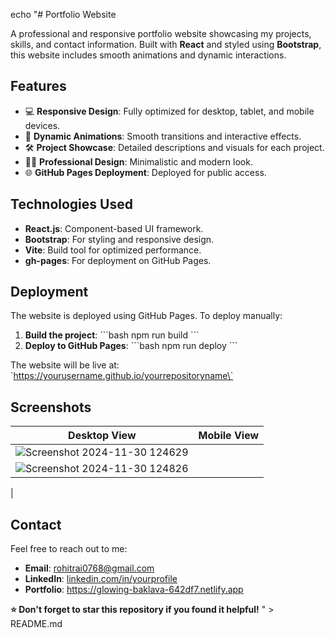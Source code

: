 echo "# Portfolio Website

A professional and responsive portfolio website showcasing my projects, skills, and contact information. Built with **React** and styled using **Bootstrap**, this website includes smooth animations and dynamic interactions.

## Features

- 💻 **Responsive Design**: Fully optimized for desktop, tablet, and mobile devices.
- 🎨 **Dynamic Animations**: Smooth transitions and interactive effects.
- 🛠️ **Project Showcase**: Detailed descriptions and visuals for each project.
- 🧑‍💼 **Professional Design**: Minimalistic and modern look.
- 🌐 **GitHub Pages Deployment**: Deployed for public access.

## Technologies Used

- **React.js**: Component-based UI framework.
- **Bootstrap**: For styling and responsive design.
- **Vite**: Build tool for optimized performance.
- **gh-pages**: For deployment on GitHub Pages.

## Deployment

The website is deployed using GitHub Pages. To deploy manually:

1. **Build the project**:
   \`\`\`bash
   npm run build
   \`\`\`
2. **Deploy to GitHub Pages**:
   \`\`\`bash
   npm run deploy
   \`\`\`

The website will be live at:
\`https://yourusername.github.io/yourrepositoryname\`

## Screenshots

| Desktop View | Mobile View |
|--------------|-------------|
| ![Screenshot 2024-11-30 124629](https://github.com/user-attachments/assets/2de0bc90-8aad-4807-93ed-02d0ac8b7632)
 |![Screenshot 2024-11-30 124826](https://github.com/user-attachments/assets/93ad3d82-9e6a-4f1e-9bab-6d4e87dd4f94)
 |

## Contact

Feel free to reach out to me:

- **Email**: rohitrai0768@gmail.com
- **LinkedIn**: [linkedin.com/in/yourprofile](https://linkedin.com/in/yourprofile)
- **Portfolio**: https://glowing-baklava-642df7.netlify.app

**⭐ Don't forget to star this repository if you found it helpful!**
" > README.md
